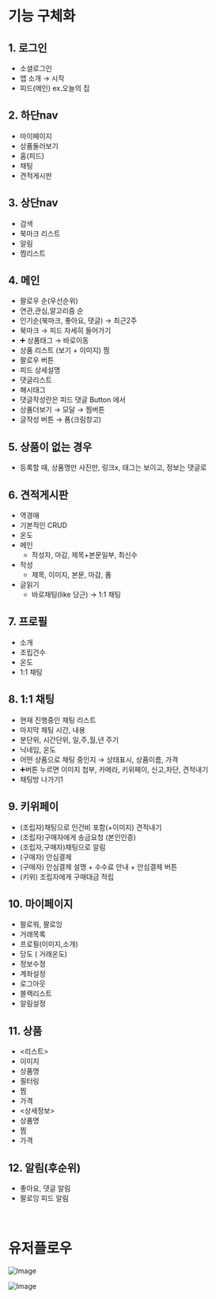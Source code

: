 # 기능 구체화
## 1. 로그인

- 소셜로그인
- 앱 소개 → 시작
- 피드(메인) ex.오늘의 집

## 2. 하단nav

- 마이페이지
- 상품둘러보기
- 홈(피드)
- 채팅
- 견적게시판

## 3. 상단nav

- 검색
- 북마크 리스트
- 알림
- 찜리스트

## 4. 메인

- 팔로우 순(우선순위)
- 연관,관심,알고리즘 순
- 인기순(북마크, 좋아요, 댓글) → 최근2주
- 북마크 → 피드 자세히 들어가기
- ➕ 상품태그 → 바로이동
- 상품 리스트 (보기 + 이미지) 찜
- 팔로우 버튼
- 피드 상세설명
- 댓글리스트
- 해시태그
- 댓글작성란은 피드 댓글 Button 에서
- 상품더보기 → 모달 → 찜버튼
- 글작성 버튼 → 폼(크림창고)

## 5. 상품이 없는 경우

- 등록할 때, 상품명만 사진만, 링크x, 태그는 보이고, 정보는 댓글로

## 6. 견적게시판

- 역경매
- 기본적인 CRUD
- 온도
- 메인
    - 작성자, 마감, 제목+본문일부, 최신수
- 작성
    - 제목, 이미지, 본문, 마감, 폼
- 글읽기
    - 바로채팅(like 당근) → 1:1 채팅

## 7. 프로필

- 소개
- 조립건수
- 온도
- 1:1 채팅

## 8. 1:1 채팅

- 현재 진행중인 채팅 리스트
- 마지막 채팅 시간, 내용
- 분단위, 시간단위, 일,주,월,년 주기
- 닉네임, 온도
- 어떤 상품으로 채팅 중인지 → 상태표시, 상품이름, 가격
- ➕버튼 누르면 이미지 첩부, 카메라, 키위페이, 신고,차단, 견적내기
- 채팅방 나가기1

## 9. 키위페이

- (조립자)채팅으로 인건비 포함(+이미지) 견적내기
- (조립자)구매자에게 송금요청 (본인인증)
- (조립자,구매자)채팅으로 알림
- (구매자) 안심결제
- (구매자) 안심결제 설명 + 수수료 안내 + 안심결제 버튼
- (키위) 조립자에게 구매대금 적립

## 10. 마이페이지

- 팔로워, 팔로잉
- 거래목록
- 프로필(이미지,소개)
- 당도 ( 거래온도)
- 정보수정
- 계좌설정
- 로그아웃
- 블랙리스트
- 알림설정

## 11. 상품

- <리스트>
- 이미지
- 상품명
- 필터링
- 찜
- 가격
- <상세정보>
- 상품명
- 찜
- 가격

## 12. 알림(후순위)
 
- 좋아요, 댓글 알림
- 팔로잉 피드 알림

<br>

# 유저플로우

![Image](https://github.com/user-attachments/assets/13a10792-8ff9-4b00-8a5f-899b3d9b35f7)

![Image](https://github.com/user-attachments/assets/c2e66dc2-5f14-448f-ae55-a4cc3da2063f)

